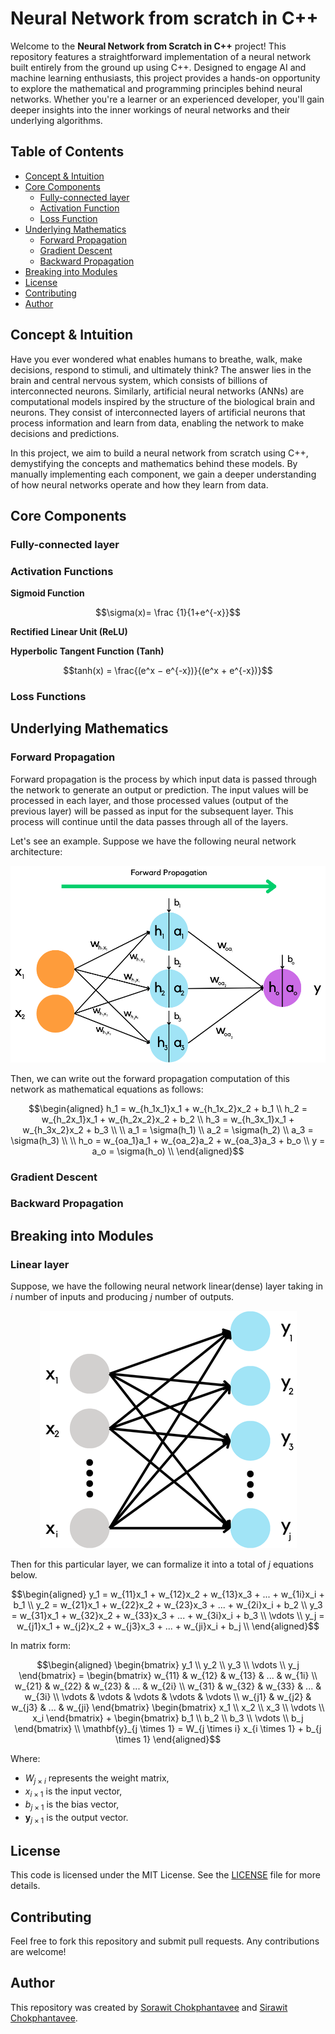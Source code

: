 # Neural Network from scratch in C++

Welcome to the **Neural Network from Scratch in C++** project! This repository features a straightforward implementation of a neural network built entirely from the ground up using C++. Designed to engage AI and machine learning enthusiasts, this project provides a hands-on opportunity to explore the mathematical and programming principles behind neural networks. Whether you're a learner or an experienced developer, you'll gain deeper insights into the inner workings of neural networks and their underlying algorithms.

## Table of Contents
- [Concept & Intuition](#Concept-&-Intuition)
- [Core Components](#Core-Components)
  - [Fully-connected layer](#Fully-connected-layer)
  - [Activation Function](#Activation-Function)
  - [Loss Function](#Loss-Function)
- [Underlying Mathematics](#Underlying-Mathematics)
  - [Forward Propagation](#Forward-Propagation)
  - [Gradient Descent](#Gradient-Descent)
  - [Backward Propagation](#Backward-Propagation)
- [Breaking into Modules](#Breaking-into-Modules)
- [License](#License)
- [Contributing](#Contributing)
- [Author](#Author)

## Concept & Intuition
Have you ever wondered what enables humans to breathe, walk, make decisions, respond to stimuli, and ultimately think? The answer lies in the brain and central nervous system, which consists of billions of interconnected neurons. Similarly, artificial neural networks (ANNs) are computational models inspired by the structure of the biological brain and neurons. They consist of interconnected layers of artificial neurons that process information and learn from data, enabling the network to make decisions and predictions.

In this project, we aim to build a neural network from scratch using C++, demystifying the concepts and mathematics behind these models. By manually implementing each component, we gain a deeper understanding of how neural networks operate and how they learn from data.

## Core Components
### Fully-connected layer
### Activation Functions
**Sigmoid Function**
```math
\sigma(x)= \frac {1}{1+e^{-x}}
```
**Rectified Linear Unit (ReLU)**

**Hyperbolic Tangent Function (Tanh)**
```math
tanh(x) = \frac{(e^x − e^{-x})}{(e^x + e^{-x})}
```
### Loss Functions

## Underlying Mathematics

### Forward Propagation
Forward propagation is the process by which input data is passed through the network to generate an output or prediction. The input values will be processed in each layer, and those processed values (output of the previous layer) will be passed as input for the subsequent layer. This process will continue until the data passes through all of the layers.

Let's see an example. Suppose we have the following neural network architecture:

<p align="center">
  <img src="./Images/Forward_propagation_math.png" alt="Forward"/>
</p>

Then, we can write out the forward propagation computation of this network as mathematical equations as follows:
```math
\begin{aligned}
h_1 = w_{h_1x_1}x_1 + w_{h_1x_2}x_2 + b_1 \\
h_2 = w_{h_2x_1}x_1 + w_{h_2x_2}x_2 + b_2 \\
h_3 = w_{h_3x_1}x_1 + w_{h_3x_2}x_2 + b_3 \\
\\
a_1 = \sigma(h_1) \\
a_2 = \sigma(h_2) \\
a_3 = \sigma(h_3) \\
\\
h_o = w_{oa_1}a_1 + w_{oa_2}a_2 + w_{oa_3}a_3 +  b_o \\
y = a_o = \sigma(h_o) \\
\end{aligned}
```


### Gradient Descent
### Backward Propagation

## Breaking into Modules
### Linear layer
Suppose, we have the following neural network linear(dense) layer taking in $i$ number of inputs and producing $j$ number of outputs.

<p align="center">
  <img src="./Images/NN_forward_ex.png" alt="NN"/>
</p>

Then for this particular layer, we can formalize it into a total of $j$ equations below. 
```math
\begin{aligned}
y_1 = w_{11}x_1 + w_{12}x_2 + w_{13}x_3 + ... + w_{1i}x_i + b_1 \\
y_2 = w_{21}x_1 + w_{22}x_2 + w_{23}x_3 + ... + w_{2i}x_i + b_2 \\
y_3 = w_{31}x_1 + w_{32}x_2 + w_{33}x_3 + ... + w_{3i}x_i + b_3 \\
\vdots \\
y_j = w_{j1}x_1 + w_{j2}x_2 + w_{j3}x_3 + ... + w_{ji}x_i + b_j \\
\end{aligned}
```

In matrix form:
```math
\begin{aligned}
\begin{bmatrix} y_1 \\ y_2 \\ y_3 \\ \vdots \\ y_j \end{bmatrix} = \begin{bmatrix} w_{11} & w_{12} & w_{13} & ...  & w_{1i} \\ w_{21} & w_{22} & w_{23} & ... & w_{2i} \\ w_{31} & w_{32} & w_{33} & ... & w_{3i} \\ \vdots & \vdots & \vdots & \vdots & \vdots \\ w_{j1} & w_{j2} & w_{j3} & ... & w_{ji} \end{bmatrix} \begin{bmatrix} x_1 \\ x_2 \\ x_3 \\ \vdots \\ x_i \end{bmatrix} + \begin{bmatrix} b_1 \\ b_2 \\ b_3 \\ \vdots \\ b_j \end{bmatrix} \\
\mathbf{y}_{j \times 1} = W_{j \times i} x_{i \times 1} + b_{j \times 1}
\end{aligned}
```
Where:
- $W_{j \times i}$ represents the weight matrix,
- $x_{i \times 1}$ is the input vector,
- $b_{j \times 1}$ is the bias vector,
- $\mathbf{y}_{j \times 1}$ is the output vector.

## License
This code is licensed under the MIT License. See the [LICENSE](LICENSE) file for more details.

## Contributing
Feel free to fork this repository and submit pull requests. Any contributions are welcome!

## Author
This repository was created by [Sorawit Chokphantavee](https://github.com/SorawitChok) and [Sirawit Chokphantavee](https://github.com/SirawitC).
